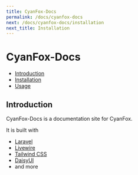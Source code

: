 ```yaml
---
title: CyanFox-Docs
permalink: /docs/cyanfox-docs
next: /docs/cyanfox-docs/installation
next_title: Installation
---
```


# CyanFox-Docs

- <a href="/docs/cyanfox-docs/" wire:navigate>Introduction</a>
- <a href="/docs/cyanfox-docs/installation" wire:navigate>Installation</a>
- <a href="/docs/cyanfox-docs/usage" wire:navigate>Usage</a>

## Introduction

CyanFox-Docs is a documentation site for CyanFox.

It is built with
- [Laravel](https://laravel.com)
- [Livewire](https://livewire.laravel.com)
- [Tailwind CSS](https://tailwindcss.com)
- [DaisyUI](https://daisyui.com)
- and more

